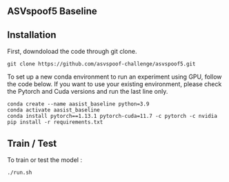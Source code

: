 ## ASVspoof5 Baseline

## Installation

First, downdoload the code through git clone.
```
git clone https://github.com/asvspoof-challenge/asvspoof5.git
```

To set up a new conda environment to run an experiment using GPU, follow the code below.
If you want to use your existing environment, please check the Pytorch and Cuda versions and run the last line only.

```
conda create --name aasist_baseline python=3.9
conda activate aasist_baseline
conda install pytorch==1.13.1 pytorch-cuda=11.7 -c pytorch -c nvidia
pip install -r requirements.txt
```

## Train / Test
To train or test the model :
```
./run.sh
```